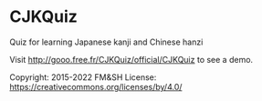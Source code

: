 # CJKQuiz
Quiz for learning Japanese kanji and Chinese hanzi

Visit http://gooo.free.fr/CJKQuiz/official/CJKQuiz to see a demo.

Copyright: 2015-2022 FM&SH
License: https://creativecommons.org/licenses/by/4.0/